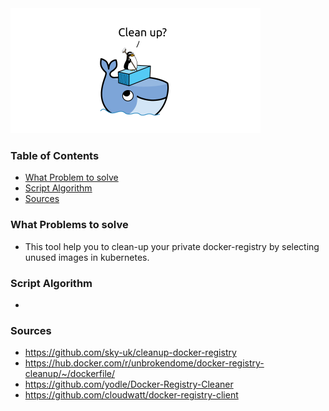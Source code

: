 <img src="./img/cleanup-docker.png" width="400">

### Table of Contents

- [What Problem to solve](#what-problems-to-solve)
- [Script Algorithm](#script-algorithm)
- [Sources](#sources)

### What Problems to solve 

- This tool help you to clean-up your private docker-registry by selecting unused images in kubernetes.

### Script Algorithm 

- 

### Sources 

- https://github.com/sky-uk/cleanup-docker-registry
- https://hub.docker.com/r/unbrokendome/docker-registry-cleanup/~/dockerfile/
- https://github.com/yodle/Docker-Registry-Cleaner
- https://github.com/cloudwatt/docker-registry-client
